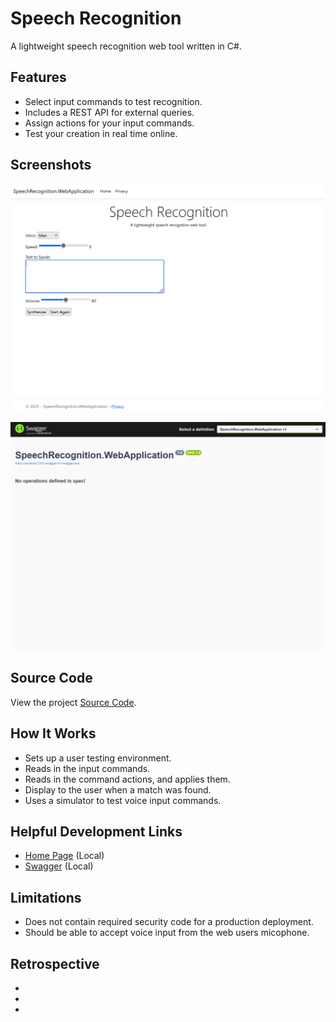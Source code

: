 # Speech Recognition
A lightweight speech recognition web tool written in C#.

## Features
- Select input commands to test recognition.
- Includes a REST API for external queries.
- Assign actions for your input commands.
- Test your creation in real time online.

## Screenshots 
![Home Page Screenshot](Media/Screenshots/HomePage.png)

![Swagger Screenshot](Media/Screenshots/SwaggerPage.png)

## Source Code
View the project [Source Code](https://github.com/hayes0278/Speech-Recognition).

## How It Works
- Sets up a user testing environment.
- Reads in the input commands.
- Reads in the command actions, and applies them.
- Display to the user when a match was found.
- Uses a simulator to test voice input commands.

## Helpful Development Links
- [Home Page](https://localhost:7201/) (Local)
- [Swagger](https://localhost:7201/swagger) (Local)

## Limitations
- Does not contain required security code for a production deployment.
- Should be able to accept voice input from the web users micophone.

## Retrospective
- 
- 
- 